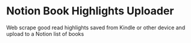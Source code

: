 # Notion Book Highlights Uploader
Web scrape good read highlights saved from Kindle or other device and upload to a Notion list of books
